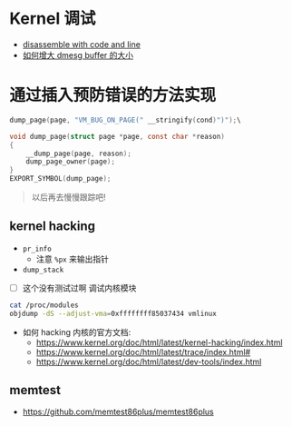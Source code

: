 # Kernel 调试

- [disassemble with code and line](https://stackoverflow.com/questions/9970636/view-both-assembly-and-c-code)
- [如何增大 dmesg buffer 的大小](https://unix.stackexchange.com/questions/412182/how-to-increase-dmesg-buffer-size-in-centos-7-2)

# 通过插入预防错误的方法实现
```c
dump_page(page, "VM_BUG_ON_PAGE(" __stringify(cond)")");\

void dump_page(struct page *page, const char *reason)
{
	__dump_page(page, reason);
	dump_page_owner(page);
}
EXPORT_SYMBOL(dump_page);
```

> 以后再去慢慢跟踪吧!

## kernel hacking

- `pr_info`
  - 注意 `%px` 来输出指针
- `dump_stack`


- [ ] 这个没有测试过啊
调试内核模块
```sh
cat /proc/modules
objdump -dS --adjust-vma=0xffffffff85037434 vmlinux
```

- 如何 hacking 内核的官方文档:
  - https://www.kernel.org/doc/html/latest/kernel-hacking/index.html
  - https://www.kernel.org/doc/html/latest/trace/index.html#
  - https://www.kernel.org/doc/html/latest/dev-tools/index.html

## memtest
- https://github.com/memtest86plus/memtest86plus
